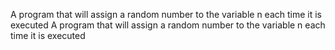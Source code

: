A program that will assign a random number to the variable n each time it is executed
A program that will assign a random number to the variable n each time it is executed
